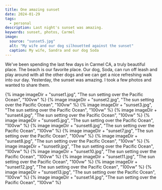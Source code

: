 ```yaml
---
title: One amazing sunset
date: 2024-01-29
tags:
  - personal
description: Last night's sunset was amazing.
keywords: sunset, photos, Carmel
image:
  source: "sunset5.jpg"
  alt: "My wife and our dog silhouetted against the sunset"
  caption: My wife, Sandra and our dog Soda
---
```


We've been spending the last few days in Carmel CA, a truly beautiful place. The beach is our favorite place. Our dog, Soda, can run off leash and play around with all the other dogs and we can get a nice refreshing walk into our day. Yesterday, the sunset was amazing. I took a few photos and wanted to share them.

{% image imageDir + "sunset1.jpg", "The sun setting over the Pacific Ocean", "100vw" %}
{% image imageDir + "sunset2.jpg", "The sun setting over the Pacific Ocean", "100vw" %}
{% image imageDir + "sunset3.jpg", "The sun setting over the Pacific Ocean", "100vw" %}
{% image imageDir + "sunset4.jpg", "The sun setting over the Pacific Ocean", "100vw" %}
{% image imageDir + "sunset5.jpg", "The sun setting over the Pacific Ocean", "100vw" %}
{% image imageDir + "sunset6.jpg", "The sun setting over the Pacific Ocean", "100vw" %}
{% image imageDir + "sunset7.jpg", "The sun setting over the Pacific Ocean", "100vw" %}
{% image imageDir + "sunset8.jpg", "The sun setting over the Pacific Ocean", "100vw" %}
{% image imageDir + "sunset9.jpg", "The sun setting over the Pacific Ocean", "100vw" %}
{% image imageDir + "sunset10.jpg", "The sun setting over the Pacific Ocean", "100vw" %}
{% image imageDir + "sunset11.jpg", "The sun setting over the Pacific Ocean", "100vw" %}
{% image imageDir + "sunset12.jpg", "The sun setting over the Pacific Ocean", "100vw" %}
{% image imageDir + "sunset13.jpg", "The sun setting over the Pacific Ocean", "100vw" %}
{% image imageDir + "sunset14.jpg", "The sun setting over the Pacific Ocean", "100vw" %}

